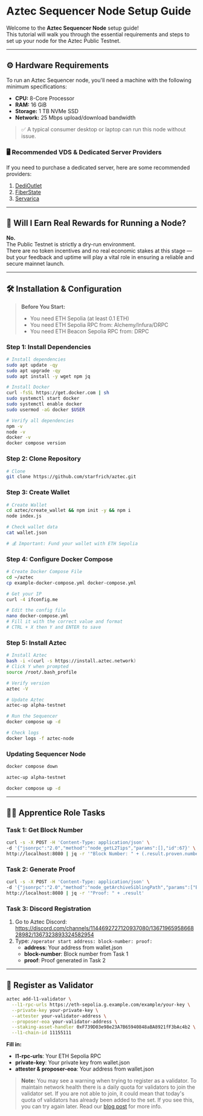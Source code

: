 # Aztec Sequencer Node Setup Guide

Welcome to the **Aztec Sequencer Node** setup guide!  
This tutorial will walk you through the essential requirements and steps to set up your node for the Aztec Public Testnet.

---

## ⚙️ Hardware Requirements

To run an Aztec Sequencer node, you'll need a machine with the following minimum specifications:

- **CPU:** 8-Core Processor
- **RAM:** 16 GiB
- **Storage:** 1 TB NVMe SSD
- **Network:** 25 Mbps upload/download bandwidth

> ✅ A typical consumer desktop or laptop can run this node without issue.

### 🖥️ Recommended VDS & Dedicated Server Providers

If you need to purchase a dedicated server, here are some recommended providers:

1. [DediOutlet](https://dedioutlet.com/secure/aff.php?aff=154)
2. [FiberState](https://billing.fiberstate.com/aff.php?aff=175)
3. [Servarica](https://clients.servarica.com/aff.php?aff=973)

---

## 💸 Will I Earn Real Rewards for Running a Node?

**No.**  
The Public Testnet is strictly a dry-run environment.  
There are no token incentives and no real economic stakes at this stage — but your feedback and uptime will play a vital role in ensuring a reliable and secure mainnet launch.

---

## 🛠️ Installation & Configuration

> **Before You Start:**  
> - You need ETH Sepolia (at least 0.1 ETH)
> - You need ETH Sepolia RPC from: Alchemy/Infura/DRPC
> - You need ETH Beacon Sepolia RPC from: DRPC

### Step 1: Install Dependencies

```bash
# Install dependencies
sudo apt update -qy
sudo apt upgrade -qy
sudo apt install -y wget npm jq

# Install Docker
curl -fsSL https://get.docker.com | sh
sudo systemctl start docker
sudo systemctl enable docker
sudo usermod -aG docker $USER

# Verify all dependencies
npm -v
node -v
docker -v
docker compose version
```

### Step 2: Clone Repository

```bash
# Clone
git clone https://github.com/starfrich/aztec.git
```

### Step 3: Create Wallet

```bash
# Create Wallet
cd aztec/create_wallet && npm init -y && npm i
node index.js

# Check wallet data
cat wallet.json

# 💰 Important: Fund your wallet with ETH Sepolia
```

### Step 4: Configure Docker Compose

```bash
# Create Docker Compose File
cd ~/aztec
cp example-docker-compose.yml docker-compose.yml

# Get your IP
curl -4 ifconfig.me

# Edit the config file
nano docker-compose.yml
# Fill it with the correct value and format
# CTRL + X then Y and ENTER to save
```

### Step 5: Install Aztec

```bash
# Install Aztec
bash -i <(curl -s https://install.aztec.network)
# Click Y when prompted
source /root/.bash_profile

# Verify version
aztec -V

# Update Aztec
aztec-up alpha-testnet

# Run the Sequencer
docker compose up -d

# Check logs
docker logs -f aztec-node
```

### Updating Sequencer Node
```bash
docker compose down
```

```bash
aztec-up alpha-testnet
```

```bash
docker compose up -d
```

---

## 🧑‍🔧 Apprentice Role Tasks

### Task 1: Get Block Number

```bash
curl -s -X POST -H 'Content-Type: application/json' \
-d '{"jsonrpc":"2.0","method":"node_getL2Tips","params":[],"id":67}' \
http://localhost:8080 | jq -r '"Block Number: " + (.result.proven.number | tostring)'
```

### Task 2: Generate Proof

```bash
curl -s -X POST -H 'Content-Type: application/json' \
-d '{"jsonrpc":"2.0","method":"node_getArchiveSiblingPath","params":["BLOCK_NUMBER","BLOCK_NUMBER"],"id":67}' \
http://localhost:8080 | jq -r '"Proof: " + .result'
```

### Task 3: Discord Registration

1. Go to Aztec Discord: https://discord.com/channels/1144692727120937080/1367196595866828982/1367323893324582954
2. Type: `/operator start address: block-number: proof:`
   - **address**: Your address from wallet.json
   - **block-number**: Block number from Task 1
   - **proof**: Proof generated in Task 2

---

## 🔐 Register as Validator

```bash
aztec add-l1-validator \
  --l1-rpc-urls https://eth-sepolia.g.example.com/example/your-key \
  --private-key your-private-key \
  --attester your-validator-address \
  --proposer-eoa your-validator-address \
  --staking-asset-handler 0xF739D03e98e23A7B65940848aBA8921fF3bAc4b2 \
  --l1-chain-id 11155111
```

**Fill in:**
- **l1-rpc-urls**: Your ETH Sepolia RPC
- **private-key**: Your private key from wallet.json
- **attester & proposer-eoa**: Your address from wallet.json

> **Note:** You may see a warning when trying to register as a validator. To maintain network health there is a daily quota for validators to join the validator set. If you are not able to join, it could mean that today's quota of validators has already been added to the set. If you see this, you can try again later. Read our [blog post](https://aztec.network/blog/what-is-aztec-testnet) for more info.
